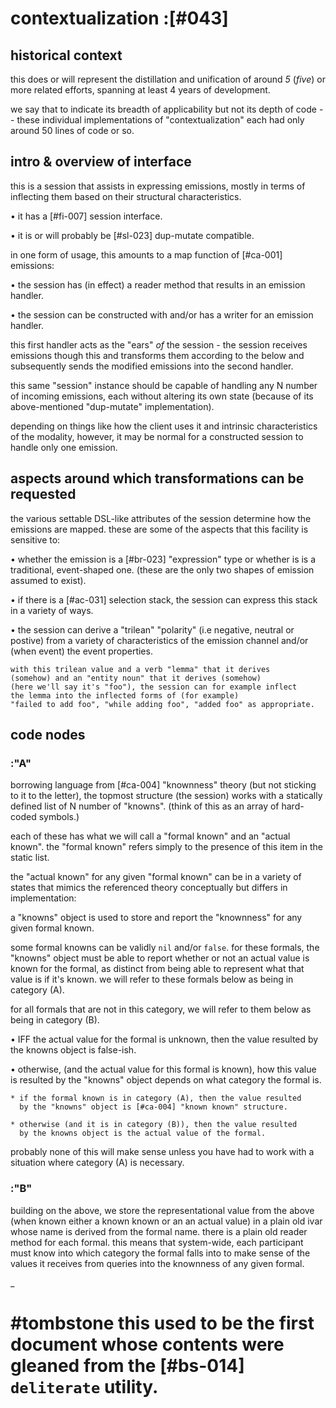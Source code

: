 # contextualization :[#043]

## historical context

this does or will represent the distillation and unification of
around *5* (*five*) or more related efforts, spanning at least 4
years of development.

we say that to indicate its breadth of applicability but not its
depth of code -- these individual implementations of
"contextualization" each had only around 50 lines of code or so.





## intro & overview of interface

this is a session that assists in expressing emissions, mostly in terms
of inflecting them based on their structural characteristics.

  • it has a [#fi-007] session interface.

  • it is or will probably be [#sl-023] dup-mutate compatible.

in one form of usage, this amounts to a map function of [#ca-001]
emissions:

  • the session has (in effect) a reader method that results in
    an emission handler.

  • the session can be constructed with and/or has a writer for
    an emission handler.

this first handler acts as the "ears" *of* the session - the session
receives emissions though this and transforms them according to the
below and subsequently sends the modified emissions into the second
handler.

this same "session" instance should be capable of handling any N
number of incoming emissions, each without altering its own state
(because of its above-mentioned "dup-mutate" implementation).

depending on things like how the client uses it and intrinsic
characteristics of the modality, however, it may be normal for a
constructed session to handle only one emission.




## aspects around which transformations can be requested

the various settable DSL-like attributes of the session determine
how the emissions are mapped. these are some of the aspects that
this facility is sensitive to:

  • whether the emission is a [#br-023] "expression" type or
    whether is is a traditional, event-shaped one. (these are the
    only two shapes of emission assumed to exist).

  • if there is a [#ac-031] selection stack, the session can
    express this stack in a variety of ways.

  • the session can derive a "trilean" "polarity" (i.e negative,
    neutral or postive) from a variety of characteristics of the
    emission channel and/or (when event) the event properties.

    with this trilean value and a verb "lemma" that it derives
    (somehow) and an "entity noun" that it derives (somehow)
    (here we'll say it's "foo"), the session can for example inflect
    the lemma into the inflected forms of (for example)
    "failed to add foo", "while adding foo", "added foo" as appropriate.



## code nodes

### :"A"

borrowing language from [#ca-004] "knownness" theory (but not sticking
to it to the letter), the topmost structure (the session) works with
a statically defined list of N number of "knowns". (think of this as
an array of hard-coded symbols.)

each of these has what we will call a "formal known" and an "actual known".
the "formal known" refers simply to the presence of this item in the
static list.

the "actual known" for any given "formal known" can be in a variety of
states that mimics the referenced theory conceptually but differs
in implementation:

a "knowns" object is used to store and report the "knownness" for any given
formal known.

some formal knowns can be validly `nil` and/or `false`. for these formals,
the "knowns" object must be able to report whether or not an actual
value is known for the formal, as distinct from being able to represent
what that value is if it's known. we will refer to these formals below
as being in category (A).

for all formals that are not in this category, we will refer to them
below as being in category (B).

  • IFF the actual value for the formal is unknown, then the value
    resulted by the knowns object is false-ish.

  • otherwise, (and the actual value for this formal is known), how this
    value is resulted by the "knowns" object depends on what category
    the formal is.

    * if the formal known is in category (A), then the value resulted
      by the "knowns" object is [#ca-004] "known known" structure.

    * otherwise (and it is in category (B)), then the value resulted
      by the knowns object is the actual value of the formal.

probably none of this will make sense unless you have had to work with a
situation where category (A) is necessary.




### :"B"

building on the above, we store the representational value from the above
(when known either a known known or an an actual value) in a plain old
ivar whose name is derived from the formal name. there is a plain old
reader method for each formal. this means that system-wide, each
participant must know into which category the formal falls into to make
sense of the values it receives from queries into the knownness of any
given formal.




_

# #tombstone this used to be the first document whose contents were gleaned from the [#bs-014] `deliterate` utility.

